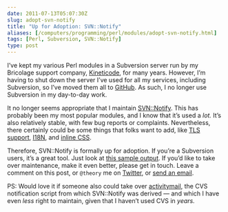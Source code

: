 ```yaml
--- 
date: 2011-07-13T05:07:30Z
slug: adopt-svn-notify
title: "Up for Adoption: SVN::Notify"
aliases: [/computers/programming/perl/modules/adopt-svn-notify.html]
tags: [Perl, Subversion, SVN::Notify]
type: post
---
```


I’ve kept my various Perl modules in a Subversion server run by my Bricolage
support company, [Kineticode], for many years. However, I’m having to shut down
the server I’ve used for all my services, including Subversion, so I’ve moved
them all to [GitHub]. As such, I no longer use Subversion in my day-to-day work.

It no longer seems appropriate that I maintain [SVN::Notify]. This has probably
been my most popular modules, and I know that it’s used a *lot.* It’s also
relatively stable, with few bug reports or complaints. Nevertheless, there
certainly could be some things that folks want to add, like [TLS support],
[I18N], and [inline CSS].

Therefore, SVN::Notify is formally up for adoption. If you’re a Subversion
users, it’s a great tool. Just look at [this sample output]. If you’d like to
take over maintenance, make it even better, please get in touch. Leave a comment
on this post, or `@theory` me on [Twitter], or [send an email].

PS: Would love it if someone also could take over [activitymail], the CVS
notification script from which SVN::Notify was derived — and which I have even
*less* right to maintain, given that I haven’t used CVS in *years.*

  [Kineticode]: http://www.kineticode.com/
  [GitHub]: https://github.com/theory/
  [SVN::Notify]: http://search.cpan.org/dist/SVN-Notify/
  [TLS support]: https://rt.cpan.org/Ticket/Display.html?id=40188
  [I18N]: https://rt.cpan.org/Ticket/Display.html?id=51450
  [inline CSS]: https://rt.cpan.org/Ticket/Display.html?id=52121
  [this sample output]: /computers/programming/perl/modules/svnnotify-2.70_trac_example.html
  [Twitter]: https://twitter.com/
  [send an email]: http://search.cpan.org/~dwheeler/
  [activitymail]: http://search.cpan.org/dist/activitymail/
